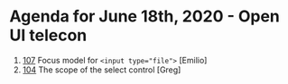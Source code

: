 # Agenda for June 18th, 2020 - Open UI telecon
1. [107](https://github.com/WICG/open-ui/issues/107) Focus model for `<input type="file">` [Emilio] 
2. [104](https://github.com/WICG/open-ui/issues/104#issuecomment-644465789) The scope of the select control [Greg]
